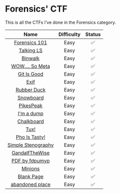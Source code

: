 # Forensics' CTF

This is all the CTFs I've done in the Forensics category.

|        Name        | Difficulty | Status |
|:------------------:|:----------:|:------:|
|    [Forensics 101](./Forensics%20101/95f6edfb66ef42d774a5a34581f19052.jpg)   |    Easy    |    ✅   |
|     [Talking LS](./Taking%20LS/README.md)     |    Easy    |    ✅   |
|       [Binwalk](./Binwalk/README.md)      |    Easy    |    ✅   |
|   [WOW.... So Meta](./Wow%20So%20Meta/README.md)  |    Easy    |    ✅   |
|    [Git Is Good](./Git%20Is%20Good/README.md)     |    Easy    |    ✅   |
|        [Exif](./Exif/README.md)        |    Easy    |    ✅   |
|     [Rubber Duck](./Rubber%20Duck/README.md)    |    Easy    |    ✅   |
|      [Snowboard](./Snowboard/README.md)     |    Easy    |    ✅   |
|      [PikesPeak](./PikesPeak/README.md)     |    Easy    |    ✅   |
|     [I'm a dump](./I'm%20a%20dump/README.md)     |    Easy    |    ✅   |
|     [Chalkboard](./Chalkboard/README.md)     |    Easy    |    ✅   |
|        [Tux!](./Tux!/README.md)        |    Easy    |    ✅   |
|    [Pho Is Tasty!](./Pho%20is%20Tasty!/README.md)   |    Easy    |    ✅   |
| [Simple Stenography](./Simple%20Stenography/README.md) |    Easy    |    ✅   |
|   [GandalfTheWise](./GandalfTheWise/README.md)   |    Easy    |    ✅   |
|   [PDF by fdpumyp](./PDF%20by%20fdpumyp/README.md)   |    Easy    |    ✅   |
|       [Minions](./Minions/README.md)      |    Easy    |    ✅   |
|     [Blank Page](./Blank%20Page/README.md)     |    Easy    |    ✅   |
|   [abandoned place](./abandoned%20place/README.md)  |    Easy    |    ✅   |